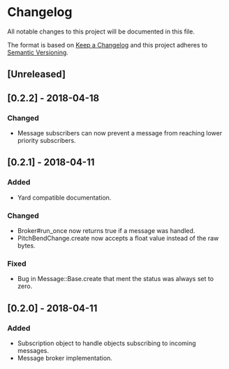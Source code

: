 # Changelog
All notable changes to this project will be documented in this file.

The format is based on [Keep a Changelog](http://keepachangelog.com/en/1.0.0/)
and this project adheres to [Semantic Versioning](http://semver.org/spec/v2.0.0.html).

## [Unreleased]

## [0.2.2] - 2018-04-18
### Changed
- Message subscribers can now prevent a message from reaching lower priority subscribers.

## [0.2.1] - 2018-04-11
### Added
- Yard compatible documentation.
### Changed
- Broker#run_once now returns true if a message was handled.
- PitchBendChange.create now accepts a float value instead of the raw bytes.

### Fixed
- Bug in Message::Base.create that ment the status was always set to zero.

## [0.2.0] - 2018-04-11
### Added
- Subscription object to handle objects subscribing to incoming messages.
- Message broker implementation.